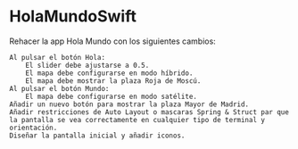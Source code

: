 # HolaMundoSwift
Rehacer la app Hola Mundo con los siguientes cambios:

    Al pulsar el botón Hola:
        El slider debe ajustarse a 0.5.
        El mapa debe configurarse en modo híbrido.
        El mapa debe mostrar la plaza Roja de Moscú.
    Al pulsar el botón Mundo:
        El mapa debe configurarse en modo satélite.
    Añadir un nuevo botón para mostrar la plaza Mayor de Madrid.
    Añadir restricciones de Auto Layout o mascaras Spring & Struct par que la pantalla se vea correctamente en cualquier tipo de terminal y orientación.
    Diseñar la pantalla inicial y añadir iconos.
